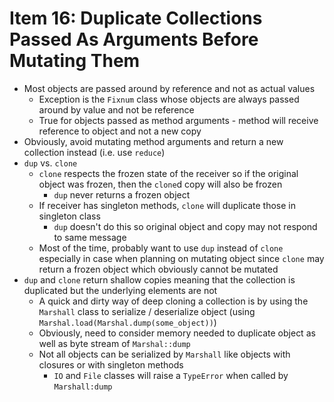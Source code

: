# Item 16: Duplicate Collections Passed As Arguments Before Mutating Them

* Most objects are passed around by reference and not as actual values
  * Exception is the `Fixnum` class whose objects are always passed around by value and not be reference
  * True for objects passed as method arguments - method will receive reference to object and not a new copy
* Obviously, avoid mutating method arguments and return a new collection instead (i.e. use `reduce`)
* `dup` vs. `clone`
  * `clone` respects the frozen state of the receiver so if the original object was frozen, then the `clone`d copy will also be frozen
    * `dup` never returns a frozen object
  * If receiver has singleton methods, `clone` will duplicate those in singleton class
    * `dup` doesn't do this so original object and copy may not respond to same message
  * Most of the time, probably want to use `dup` instead of `clone` especially in case when planning on mutating object since `clone` may return a frozen object which obviously cannot be mutated
* `dup` and `clone` return shallow copies meaning that the collection is duplicated but the underlying elements are not
  * A quick and dirty way of deep cloning a collection is by using the `Marshall` class to serialize / deserialize object (using `Marshal.load(Marshal.dump(some_object))`)
  * Obviously, need to consider memory needed to duplicate object as well as byte stream of `Marshal::dump`
  * Not all objects can be serialized by `Marshall` like objects with closures or with singleton methods
    * `IO` and `File` classes will raise a `TypeError` when called by `Marshall:dump`